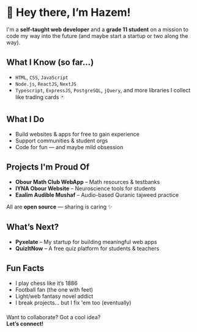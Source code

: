 <h1 style="font-size: 2em;">👋 Hey there, I’m Hazem!</h1>

<p>
  I'm a <strong>self-taught web developer</strong> and a <strong>grade 11 student</strong> on a mission to code my way into the future 
  (and maybe start a startup or two along the way).
</p>

<h2 style="margin-top: 1.5em;">What I Know (so far…)</h2>
<ul>
  <li><code>HTML</code>, <code>CSS</code>, <code>JavaScript</code></li>
  <li><code>Node.js</code>, <code>ReactJS</code>, <code>NextJS</code></li>
  <li><code>Typescript</code>, <code>ExpressJS</code>, <code>PostgreSQL</code>, <code>jQuery</code>, and more libraries I collect like trading cards 🃏</li>
</ul>

<h2 style="margin-top: 1.5em;">What I Do</h2>
<ul>
  <li>Build websites & apps for free to gain experience</li>
  <li>Support communities & student orgs</li>
  <li>Code for fun — and maybe mild obsession</li>
</ul>

<h2 style="margin-top: 1.5em;">Projects I'm Proud Of</h2>
<ul>
  <li><strong>Obour Math Club WebApp</strong> – Math resources & testbanks</li>
  <li><strong>IYNA Obour Website</strong> – Neuroscience tools for students</li>
  <li><strong>Eaalim Audible Mushaf</strong> – Audio-based Quranic tajweed practice</li>
</ul>
<p>All are <strong>open source</strong> — sharing is caring ✨</p>

<h2 style="margin-top: 1.5em;">What’s Next?</h2>
<ul>
  <li><strong>Pyxelate</strong> – My startup for building meaningful web apps</li>
  <li><strong>QuizItNow</strong> – A free quiz platform for students & teachers</li>
</ul>

<h2 style="margin-top: 1.5em;">Fun Facts</h2>
<ul>
  <li>I play chess like it’s 1886</li>
  <li>Football fan (the one with feet)</li>
  <li>Light/web fantasy novel addict</li>
  <li>I break projects... but I fix 'em too (eventually)</li>
</ul>

<p style="margin-top: 1.5em;">
  Want to collaborate? Got a cool idea? 
  <br><strong>Let’s connect!</strong>
</p>
